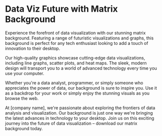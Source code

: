 <!--font:Inter-->

# Data Viz Future with Matrix Background

Experience the forefront of data visualization with our stunning matrix background. Featuring a range of futuristic visualizations and graphs, this background is perfect for any tech enthusiast looking to add a touch of innovation to their desktop.

Our high-quality graphics showcase cutting-edge data visualizations, including line graphs, scatter plots, and heat maps. The sleek, modern design will transport you to a world of advanced technology every time you use your computer.

Whether you're a data analyst, programmer, or simply someone who appreciates the power of data, our background is sure to inspire you. Use it as a backdrop for your work or simply enjoy the stunning visuals as you browse the web.

At [company name], we're passionate about exploring the frontiers of data analysis and visualization. Our background is just one way we're bringing the latest advances in technology to your desktop. Join us on this exciting journey into the future of data visualization – download our matrix background today.

<!--

Write me markdown content of website with wallpaper:

"A wallpaper featuring a matrix of futuristic data visualizations and graphs"

The header of the page should not be copy of the text but rather a real content of the website which is using this wallpaper.


---


# Futuristic Data Visualization Wallpaper

Add a touch of futuristic style to your desktop with our stunning wallpaper featuring a matrix of data visualizations and graphs. This wallpaper is perfect for anyone who loves technology, data analysis, or simply wants to add a modern edge to their computer setup.

Our wallpaper is designed with high-quality graphics that showcase a range of data visualizations, including line graphs, scatter plots, and heat maps. The sleek, futuristic design is sure to impress anyone who sees it, and the detailed visuals will keep you engaged and inspired every time you use your computer.

Whether you're a data analyst, programmer, or just someone who appreciates cutting-edge design, our wallpaper is sure to make a statement. Download it today and see for yourself how this stunning visual can transform your desktop into a work of art.


---


Heading should not include word "wallpaper". The website should not be about the wallpaper itself, wallpaper is just a related background, rewrite whole content.


---


# Explore the Future of Data Visualization with Our Matrix Wallpaper

Experience the cutting-edge world of data visualization with our stunning matrix wallpaper. Featuring futuristic data visualizations and graphs, this wallpaper is the perfect addition to any tech lover's desktop.

Our high-quality graphics showcase a range of data visualizations, including line graphs, scatter plots, and heat maps. The sleek, modern design will transport you to a world of advanced technology and innovation every time you use your computer.

Whether you're a data analyst, programmer, or simply someone who appreciates the power of data, our wallpaper is sure to inspire you. Use it as a backdrop for your work or simply enjoy the stunning visuals as you browse the web.

At [company name], we're passionate about exploring the frontiers of data analysis and visualization. Our wallpaper is just one way we're bringing the latest advances in technology to your desktop. Join us on this exciting journey into the future of data visualization – download our matrix wallpaper today.


---


Heading should not include word "wallpaper". The website should not be about the wallpaper itself, wallpaper is just a related background, rewrite whole content.


---


# Explore the Future of Data Visualization with Our Matrix Background

Step into the future of data visualization with our stunning matrix background. Featuring a range of futuristic data visualizations and graphs, this background is the perfect addition to any tech enthusiast's desktop.

Our high-quality graphics showcase cutting-edge data visualizations, including line graphs, scatter plots, and heat maps. The sleek, modern design will transport you to a world of advanced technology and innovation every time you use your computer.

Whether you're a data analyst, programmer, or simply someone who appreciates the power of data, our background is sure to inspire you. Use it as a backdrop for your work or simply enjoy the stunning visuals as you browse the web.

At [company name], we're passionate about exploring the frontiers of data analysis and visualization. Our background is just one way we're bringing the latest advances in technology to your desktop. Join us on this exciting journey into the future of data visualization – download our matrix background today.


---


Heading is too long, rewrite whole content.


---


# Discover the Future of Data Visualization with Our Matrix Background

Experience the forefront of data visualization with our stunning matrix background. Featuring a range of futuristic visualizations and graphs, this background is perfect for any tech enthusiast looking to add a touch of innovation to their desktop.

Our high-quality graphics showcase cutting-edge data visualizations, including line graphs, scatter plots, and heat maps. The sleek, modern design will transport you to a world of advanced technology every time you use your computer.

Whether you're a data analyst, programmer, or simply someone who appreciates the power of data, our background is sure to inspire you. Use it as a backdrop for your work or simply enjoy the stunning visuals as you browse the web.

At [company name], we're passionate about exploring the frontiers of data analysis and visualization. Our background is just one way we're bringing the latest advances in technology to your desktop. Join us on this exciting journey into the future of data visualization – download our matrix background today.


---


Write me a Google font which is best fitting for the website.

Pick from the list:
- Roboto
- Inter
- Raleway
- Barlow Condensed
- Montserrat
- Poppins
- Open Sans
- IBM Plex Sans
- Alegreya
- Lobster
- Great Vibes
- Playfair Display
- Lato
- Orbitron
- Exo 2
- Futura
- Dancing Script


Write just the font name nothing else.


---


Inter

-->

